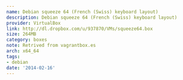 ```yaml
---
name: Debian squeeze 64 (French (Swiss) keyboard layout)
description: Debian squeeze 64 (French (Swiss) keyboard layout)
provider: VirtualBox
link: http://dl.dropbox.com/u/937870/VMs/squeeze64.box
size: 264MB
category: boxes
note: Retrived from vagrantbox.es
arch: x64_64
tags:
- debian
date: '2014-02-16'
---
```

